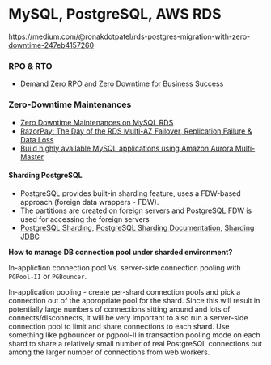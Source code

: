 # MySQL, PostgreSQL, AWS RDS

https://medium.com/@ronakdotpatel/rds-postgres-migration-with-zero-downtime-247eb4157260

### RPO & RTO
- [Demand Zero RPO and Zero Downtime for Business Success](https://www.cockroachlabs.com/blog/demand-zero-rpo/)

### Zero-Downtime Maintenances
- [Zero Downtime Maintenances on MySQL RDS](https://workmarket.tech/zero-downtime-maintenances-on-mysql-rds-ba13b51103c2)
- [RazorPay: The Day of the RDS Multi-AZ Failover, Replication Failure & Data Loss](https://razorpay.com/blog/day-of-rds-multi-az-failover)
- [Build highly available MySQL applications using Amazon Aurora Multi-Master](https://aws.amazon.com/blogs/database/building-highly-available-mysql-applications-using-amazon-aurora-mmsr/)

#### Sharding PostgreSQL

- PostgreSQL provides built-in sharding feature, uses a FDW-based approach (foreign data wrappers - FDW).
- The partitions are created on foreign servers and PostgreSQL FDW is used for accessing the foreign servers
- [PostgreSQL Sharding](https://wiki.postgresql.org/wiki/WIP_PostgreSQL_Sharding), [PostgreSQL Sharding Documentation](https://www.postgresql.org/docs/11/ddl-partitioning.html), [Sharding JDBC](https://shardingsphere.apache.org/document/legacy/4.x/document/en/manual/sharding-jdbc/)

**How to manage DB connection pool under sharded environment?**

In-appliction connection pool Vs. server-side connection pooling with `PGPool-II` or `PGBouncer`.

In-application pooling - create per-shard connection pools and pick a connection out of the appropriate pool for the shard. Since this will result in potentially large numbers of connections sitting around and lots of connects/disconnects, it will be very important to also run a server-side connection pool to limit and share connections to each shard. Use something like pgbouncer or pgpool-II in transaction pooling mode on each shard to share a relatively small number of real PostgreSQL connections out among the larger number of connections from web workers.
